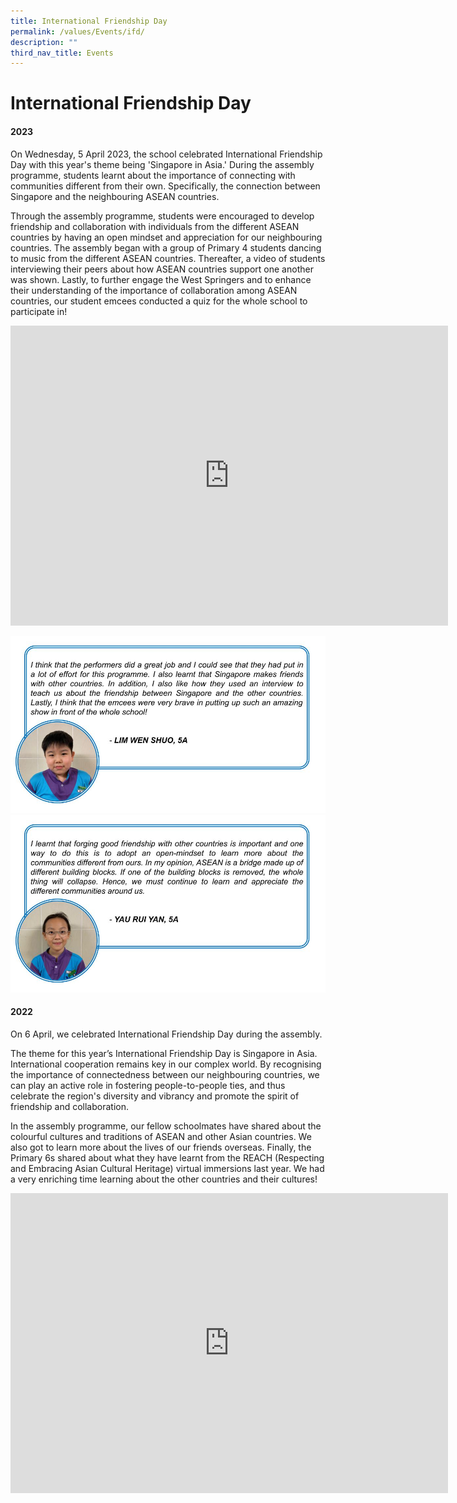 ```yaml
---
title: International Friendship Day
permalink: /values/Events/ifd/
description: ""
third_nav_title: Events
---
```

# International Friendship Day 
#### 2023

On Wednesday, 5 April 2023, the school celebrated International Friendship Day with this year's theme being 'Singapore in Asia.' During the assembly programme, students learnt about the importance of connecting with communities different from their own. Specifically, the connection between Singapore and the neighbouring ASEAN countries.

Through the assembly programme, students were encouraged to develop friendship and collaboration with individuals from the different ASEAN countries by having an open mindset and appreciation for our neighbouring countries. The assembly began with a group of Primary 4 students dancing to music from the different ASEAN countries. Thereafter, a video of students interviewing their peers about how ASEAN countries support one another was shown. Lastly, to further engage the West Springers and to enhance their understanding of the importance of collaboration among ASEAN countries, our student emcees conducted a quiz for the whole school to participate in!

<iframe src="https://docs.google.com/presentation/d/e/2PACX-1vSg1sBRhhhfiV8ezdRpLkWhfM5LUdO-NAiFTiSoYFUw7RlOA86OK8zNZuAE8VclqHUeKztOphTtttK1/embed?start=true&amp;loop=true&amp;delayms=3000" frameborder="0" width="700" height="480" allowfullscreen="true"></iframe>

![IFD](/images/students_%20reflections.jpg)
![IFD2](/images/ifd_students_%20reflections%20(2).jpg)

#### 2022
On 6 April, we celebrated International Friendship Day during the assembly.

The theme for this year’s International Friendship Day is Singapore in Asia. International cooperation remains key in our complex world. By recognising the importance of connectedness between our neighbouring countries, we can play an active role in fostering people-to-people ties, and thus celebrate the region's diversity and vibrancy and promote the spirit of friendship and collaboration.

In the assembly programme, our fellow schoolmates have shared about the colourful cultures and traditions of ASEAN and other Asian countries. We also got to learn more about the lives of our friends overseas. Finally, the Primary 6s shared about what they have learnt from the REACH (Respecting and Embracing Asian Cultural Heritage) virtual immersions last year. We had a very enriching time learning about the other countries and their cultures!
<iframe allowfullscreen="true" height="480" width="700" frameborder="0" src="https://docs.google.com/presentation/d/e/2PACX-1vQXPItRur6HdlQ-9bgCedLfv1o44EoDiEkBQTU3ZnItEDlB-8mH2q0ZkTyZJnFXDqTfAT3cmGxXF-RV/embed?start=true&amp;loop=true&amp;delayms=3000"></iframe>
